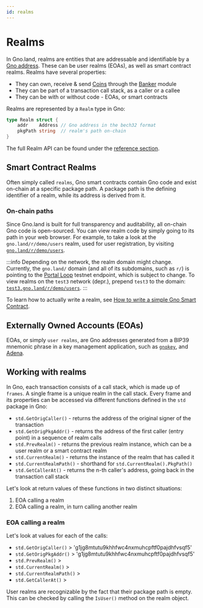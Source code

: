```yaml
---
id: realms
---
```


# Realms
In Gno.land, realms are entities that are addressable and identifiable by a 
[Gno address](../reference/standard-library/std/address.md). These can be user 
realms (EOAs), as well as smart contract realms. Realms have several 
properties:
- They can own, receive & send [Coins](./standard-library/coin.md) through the
[Banker](./standard-library/banker.md) module
- They can be part of a transaction call stack, as a caller or a callee
- They can be with or without code - EOAs, or smart contracts

Realms are represented by a `Realm` type in Gno:
```go
type Realm struct {
    addr    Address // Gno address in the bech32 format
    pkgPath string  // realm's path on-chain
}
```
The full Realm API can be found under the 
[reference section](../reference/standard-library/std/realm.md).

## Smart Contract Realms
Often simply called `realms`, Gno smart contracts contain Gno code and exist
on-chain at a specific package path. A package path is the defining identifier
of a realm, while its address is derived from it.

### On-chain paths
Since Gno.land is built for full transparency and auditability, all on-chain Gno
code is open-sourced. You can view realm code by simply going to its path in
your web browser. For example, to take a look at the `gno.land/r/demo/users` realm,
used for user registration, by visiting
[`gno.land/r/demo/users`](https://gno.land/r/demo/users/users.gno).

:::info
Depending on the network, the realm domain might change. Currently, 
the `gno.land/` domain (and all of its subdomains, such as `r/`) is pointing to
the [Portal Loop](./portal-loop.md) testnet endpoint, which is subject 
to change. To view realms on the `test3` network (depr.), prepend `test3` to 
the domain: [`test3.gno.land/r/demo/users`](https://test3.gno.land/r/demo/users).
:::

[//]: # (Learn more about package paths & allowed namespaces [here].)

To learn how to actually write a realm,
see [How to write a simple Gno Smart Contract](../how-to-guides/simple-contract.md).

## Externally Owned Accounts (EOAs)
EOAs, or simply `user realms`, are Gno addresses generated from a BIP39 mnemonic
phrase in a key management application, such as
[`gnokey`](../gno-tooling/cli/gnokey.md), and [Adena](https://adena.app).

## Working with realms
In Gno, each transaction consists of a call stack, which is made up of `frames`.
A single frame is a unique realm in the call stack. Every frame and its properties 
can be accessed via different functions defined in the `std` package in Gno:
- `std.GetOrigCaller()` - returns the address of the original signer of the
transaction
- `std.GetOrigPkgAddr()` - returns the address of the first caller (entry point) 
in a sequence of realm calls
- `std.PrevRealm()` - returns the previous realm instance, which can be a user realm
or a smart contract realm
- `std.CurrentRealm()` - returns the instance of the realm that has called it
- `std.CurrentRealmPath()` - shorthand for `std.CurrentRealm().PkgPath()`
- `std.GetCallerAt()` - returns the n-th caller's address, going back in
the transaction call stack

Let's look at return values of these functions in two distinct situations:
1. EOA calling a realm
2. EOA calling a realm, in turn calling another realm

### EOA calling a realm





Let's look at values for each of the calls:
- `std.GetOrigCaller()` > 'g1jg8mtutu9khhfwc4nxmuhcpftf0pajdhfvsqf5'
- `std.GetOrigPkgAddr()` > 'g1jg8mtutu9khhfwc4nxmuhcpftf0pajdhfvsqf5'
- `std.PrevRealm()` > 
- `std.CurrentRealm()` > 
- `std.CurrentRealmPath()` >
- `std.GetCallerAt()` >


User realms are recognizable by the fact that their package path is empty.
This can be checked by calling the `IsUser()` method on the realm object. 

